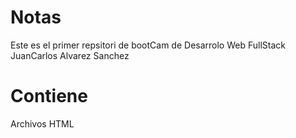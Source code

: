 # Notas 
Este es el primer repsitori de bootCam de Desarrolo Web FullStack JuanCarlos Alvarez Sanchez

# Contiene 
Archivos HTML